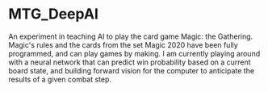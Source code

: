 # MTG_DeepAI

An experiment in teaching AI to play the card game Magic: the Gathering. Magic's rules and the cards from the set Magic 2020 have been fully programmed, and can play games by making. I am currently playing around with a neural network that can predict win probability based on a current board state, and building forward vision for the computer to anticipate the results of a given combat step.
